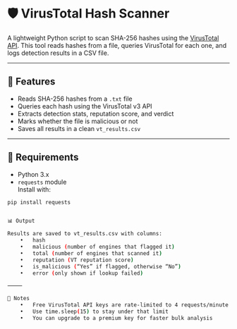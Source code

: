 
# 🛡️ VirusTotal Hash Scanner

A lightweight Python script to scan SHA-256 hashes using the [VirusTotal API](https://developers.virustotal.com/reference). This tool reads hashes from a file, queries VirusTotal for each one, and logs detection results in a CSV file.

---

## 🚀 Features

- Reads SHA-256 hashes from a `.txt` file
- Queries each hash using the VirusTotal v3 API
- Extracts detection stats, reputation score, and verdict
- Marks whether the file is malicious or not
- Saves all results in a clean `vt_results.csv`

---

## 🧰 Requirements

- Python 3.x
- `requests` module  
Install with:

```bash
pip install requests


📊 Output

Results are saved to vt_results.csv with columns:
	•	hash
	•	malicious (number of engines that flagged it)
	•	total (number of engines that scanned it)
	•	reputation (VT reputation score)
	•	is_malicious (“Yes” if flagged, otherwise “No”)
	•	error (only shown if lookup failed)

⸻

📌 Notes
	•	Free VirusTotal API keys are rate-limited to 4 requests/minute
	•	Use time.sleep(15) to stay under that limit
	•	You can upgrade to a premium key for faster bulk analysis
